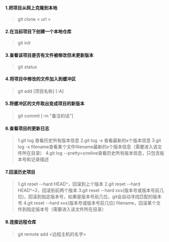 ﻿#### 1.把项目从网上克隆到本地
>git clone < url >

#### 2.在当前项目下创建一个本地仓库
>git init

#### 3.查看该项目是否有文件被修改但未更新版本
>git status

#### 4.将项目中修改的文件加入到缓冲区
>git add [项目名称] [-A]

#### 5.将缓冲区的文件取出变成项目的新版本
>git commit [-m "备注的话"]

#### 6.查看项目的更新日志
>1.git log 查看历史所有版本信息
2.git log -x 查看最新的x个版本信息
3.git log -x filename查看某个文件filename最新的x个版本信息（需要进入该文件所在目录）
4.git log --pretty=oneline查看历史所有版本信息，只包含版本号和记录描述

#### 7.回滚历史项目
>1.git reset --hard HEAD^，回滚到上个版本
2.git reset --hard HEAD^~2，回滚到前两个版本
3.git reset --hard xxx(版本号或版本号前几位)，回滚到指定版本号，如果是版本号前几位，git会自动寻找匹配的版本号
4.git reset --hard xxx(版本号或版本号前几位) filename，回滚某个文件到指定版本号（需要进入该文件所在目录）

#### 8.连接远程仓库
>git remote add <远程主机的名字> <url>





